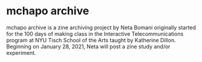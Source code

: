 # mchapo archive
mchapo archive is a zine archiving project by Neta Bomani originally started for the 100 days of making class in the Interactive Telecommunications program at NYU Tisch School of the Arts taught by Katherine Dillon. Beginning on January 28, 2021, Neta will post a zine study and/or experiment.
